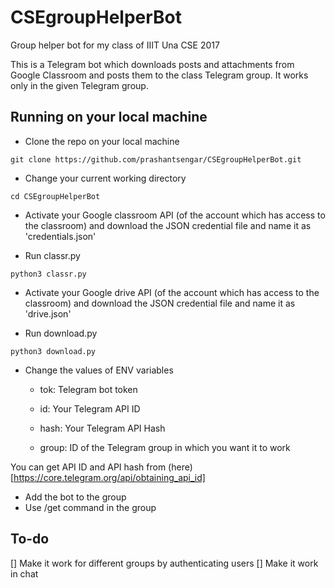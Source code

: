 # CSEgroupHelperBot
Group helper bot for my class of IIIT Una CSE 2017

This is a Telegram bot which downloads posts and attachments from Google Classroom and posts them to the class Telegram group.
It works only in the given Telegram group.

## Running on your local machine
- Clone the repo on your local machine 

`git clone https://github.com/prashantsengar/CSEgroupHelperBot.git`

- Change your current working directory 

`cd CSEgroupHelperBot`

- Activate your Google classroom API (of the account which has access to the classroom) and download the JSON credential file and name it as 'credentials.json'

- Run classr.py 

`python3 classr.py`

- Activate your Google drive API (of the account which has access to the classroom) and download the JSON credential file and name it as 'drive.json'

- Run download.py 

`python3 download.py`

- Change the values of ENV variables 

  - tok: Telegram bot token

  - id: Your Telegram API ID

  - hash: Your Telegram API Hash

  - group: ID of the Telegram group in which you want it to work

You can get API ID and API hash from (here)[https://core.telegram.org/api/obtaining_api_id]

- Add the bot to the group
- Use /get command in the group

## To-do
[] Make it work for different groups by authenticating users
[] Make it work in chat
